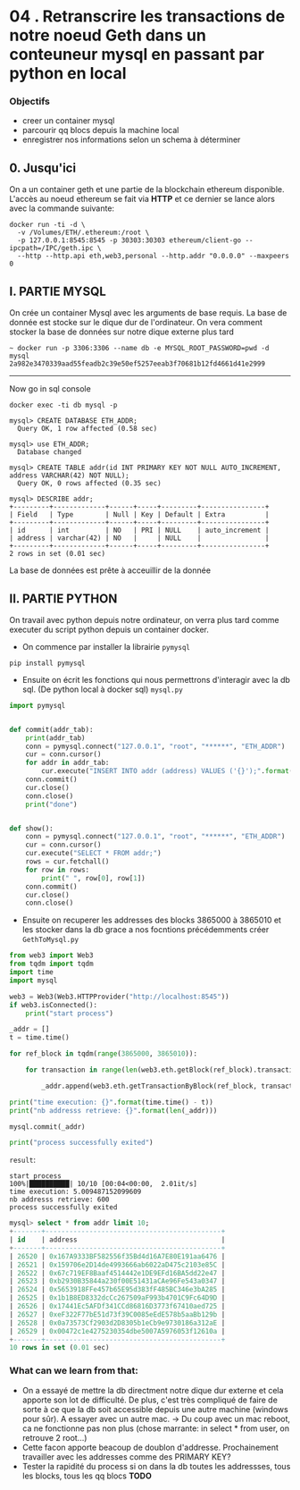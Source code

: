 
# 04 . Retranscrire les transactions de notre noeud Geth dans un conteuneur mysql en passant par python en local


### Objectifs
- creer un container mysql
- parcourir qq blocs depuis la machine local
- enregistrer nos informations selon un schema à déterminer


## 0. Jusqu'ici

On a un container geth et une partie de la blockchain ethereum disponible.
L'accès au noeud ethereum se fait via **HTTP** et ce dernier se lance alors avec la commande suivante:
```shell script
docker run -ti -d \
  -v /Volumes/ETH/.ethereum:/root \
  -p 127.0.0.1:8545:8545 -p 30303:30303 ethereum/client-go --ipcpath=/IPC/geth.ipc \
  --http --http.api eth,web3,personal --http.addr "0.0.0.0" --maxpeers 0
```

## I. PARTIE MYSQL

On crée un container Mysql avec les arguments de base requis. La base de donnée est stocke sur le dique dur de l'ordinateur. 
On vera comment stocker la base de données sur notre dique externe plus tard

```shell script
~ docker run -p 3306:3306 --name db -e MYSQL_ROOT_PASSWORD=pwd -d mysql
2a982e3470339aad55feadb2c39e50ef5257eeab3f70681b12fd4661d41e2999
```

---

Now go in sql console
```shell script
docker exec -ti db mysql -p

mysql> CREATE DATABASE ETH_ADDR;
  Query OK, 1 row affected (0.58 sec)

mysql> use ETH_ADDR;
  Database changed

mysql> CREATE TABLE addr(id INT PRIMARY KEY NOT NULL AUTO_INCREMENT, address VARCHAR(42) NOT NULL);
  Query OK, 0 rows affected (0.35 sec)

mysql> DESCRIBE addr;
+---------+-------------+------+-----+---------+----------------+
| Field   | Type        | Null | Key | Default | Extra          |
+---------+-------------+------+-----+---------+----------------+
| id      | int         | NO   | PRI | NULL    | auto_increment |
| address | varchar(42) | NO   |     | NULL    |                |
+---------+-------------+------+-----+---------+----------------+
2 rows in set (0.01 sec)
```

La base de données est prête à acceuillir de la donnée

## II. PARTIE PYTHON

On travail avec python depuis notre ordinateur, on verra plus tard comme executer du script python depuis un container docker.

- On commence par installer la librairie `pymysql`
```shell script
pip install pymysql
```

- Ensuite on écrit les fonctions qui nous permettrons d'interagir avec la db sql. (De python local à docker sql)
`mysql.py`
```python
import pymysql


def commit(addr_tab):
    print(addr_tab)
    conn = pymysql.connect("127.0.0.1", "root", "******", "ETH_ADDR")
    cur = conn.cursor()
    for addr in addr_tab:
        cur.execute("INSERT INTO addr (address) VALUES ('{}');".format(addr))
    conn.commit()
    cur.close()
    conn.close()
    print("done")


def show():
    conn = pymysql.connect("127.0.0.1", "root", "******", "ETH_ADDR")
    cur = conn.cursor()
    cur.execute("SELECT * FROM addr;")
    rows = cur.fetchall()
    for row in rows:
        print(" ", row[0], row[1])
    conn.commit()
    cur.close()
    conn.close()
```

- Ensuite on recuperer les addresses des blocks 3865000 à 3865010 et les stocker dans la db grace a nos focntions précédemments créer
`GethToMysql.py`
```python
from web3 import Web3
from tqdm import tqdm
import time
import mysql

web3 = Web3(Web3.HTTPProvider("http://localhost:8545"))
if web3.isConnected():
    print("start process")

_addr = []
t = time.time()

for ref_block in tqdm(range(3865000, 3865010)):

    for transaction in range(len(web3.eth.getBlock(ref_block).transactions)):

        _addr.append(web3.eth.getTransactionByBlock(ref_block, transaction)['from'])

print("time execution: {}".format(time.time() - t))
print("nb addresss retrieve: {}".format(len(_addr)))

mysql.commit(_addr)

print("process successfully exited")
```

`result`:
```
start process
100%|██████████| 10/10 [00:04<00:00,  2.01it/s]
time execution: 5.009487152099609
nb addresss retrieve: 600
process successfully exited
```

```sql
mysql> select * from addr limit 10;
+-------+--------------------------------------------+
| id    | address                                    |
+-------+--------------------------------------------+
| 26520 | 0x167A9333BF582556f35Bd4d16A7E80E191aa6476 |
| 26521 | 0x159706e2D14de4993666ab6022aD475c2103e85C |
| 26522 | 0x67c719EF8Baaf4514442e1DE9EFd16BA5dd22e47 |
| 26523 | 0xb2930B35844a230f00E51431aCAe96Fe543a0347 |
| 26524 | 0x5653918FFe457b65E95d383fF485BC346e3bA285 |
| 26525 | 0x1b1B8ED8332dcCc267509aF993b4701C9Fc64D9D |
| 26526 | 0x17441Ec5AFDf341CCd86816D3773f67410aed725 |
| 26527 | 0xeF322F77bE51d73f39C0085eEdE578b5aaBb129b |
| 26528 | 0x0a73573Cf2903d2D8305b1eCb9e9730186a312aE |
| 26529 | 0x00472c1e4275230354dbe5007A5976053f12610a |
+-------+--------------------------------------------+
10 rows in set (0.01 sec)
```

### What can we learn from that:
- On a essayé de mettre la db directment notre dique dur externe et cela apporte son lot de difficulté. 
De plus, c'est très compliqué de faire de sorte à ce que la db soit accessible depuis une autre machine (windows pour sûr). 
A essayer avec un autre mac. -> Du coup avec un mac reboot, ca ne fonctionne pas non plus (chose marrante: in select * from user, on retrouve 2 root...)
- Cette facon apporte beacoup de doublon d'addresse. Prochainement travailler avec les addresses comme des PRIMARY KEY?
- Tester la rapidité du process si on dans la db toutes les addressses, tous les blocks, tous les qq blocs **TODO**
